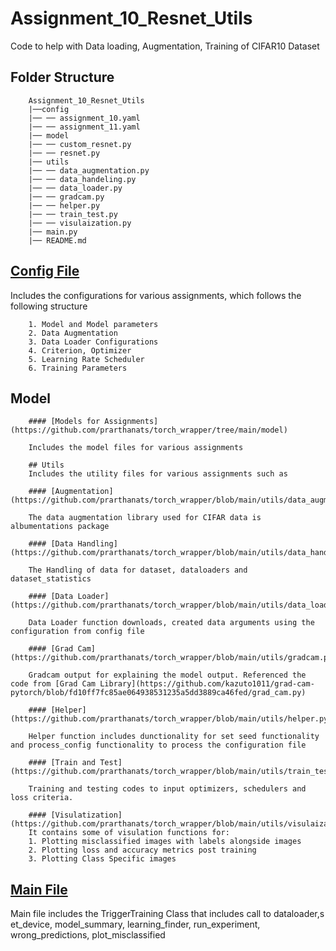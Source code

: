 # Assignment_10_Resnet_Utils
Code to help with Data loading, Augmentation, Training of CIFAR10 Dataset

## Folder Structure

~~~
    Assignment_10_Resnet_Utils
    |──config
    |── ── assignment_10.yaml
    |── ── assignment_11.yaml
    |── model
    |── ── custom_resnet.py
    |── ── resnet.py
    |── utils
    |── ── data_augmentation.py
    |── ── data_handeling.py
    |── ── data_loader.py
    |── ── gradcam.py
    |── ── helper.py
    |── ── train_test.py
    |── ── visulaization.py
    |── main.py
    |── README.md

~~~

## [Config File](https://github.com/prarthanats/torch_wrapper/blob/main/config)
Includes the configurations for various assignments, which follows the following structure
~~~
    1. Model and Model parameters
    2. Data Augmentation
    3. Data Loader Configurations
    4. Criterion, Optimizer
    5. Learning Rate Scheduler
    6. Training Parameters
~~~

## Model
~~~
    #### [Models for Assignments](https://github.com/prarthanats/torch_wrapper/tree/main/model)
    
    Includes the model files for various assignments
    
    ## Utils
    Includes the utility files for various assignments such as 
    
    #### [Augmentation](https://github.com/prarthanats/torch_wrapper/blob/main/utils/data_augmentation.py)
    
    The data augmentation library used for CIFAR data is albumentations package 
    
    #### [Data Handling](https://github.com/prarthanats/torch_wrapper/blob/main/utils/data_handeling.py)
    
    The Handling of data for dataset, dataloaders and dataset_statistics
    
    #### [Data Loader](https://github.com/prarthanats/torch_wrapper/blob/main/utils/data_loader.py)
    
    Data Loader function downloads, created data arguments using the configuration from config file
    
    #### [Grad Cam](https://github.com/prarthanats/torch_wrapper/blob/main/utils/gradcam.py)
    
    Gradcam output for explaining the model output. Referenced the code from [Grad Cam Library](https://github.com/kazuto1011/grad-cam-pytorch/blob/fd10ff7fc85ae064938531235a5dd3889ca46fed/grad_cam.py)
    
    #### [Helper](https://github.com/prarthanats/torch_wrapper/blob/main/utils/helper.py)
    
    Helper function includes dunctionality for set seed functionality and process_config functionality to process the configuration file
    
    #### [Train and Test](https://github.com/prarthanats/torch_wrapper/blob/main/utils/train_test.py)
    
    Training and testing codes to input optimizers, schedulers and loss criteria.
    
    #### [Visulatization](https://github.com/prarthanats/torch_wrapper/blob/main/utils/visulaization.py)
    It contains some of visulation functions for:
    1. Plotting misclassified images with labels alongside images
    2. Plotting loss and accuracy metrics post training
    3. Plotting Class Specific images

~~~

## [Main File](https://github.com/prarthanats/torch_wrapper/blob/main/main.py)

Main file includes the TriggerTraining Class that includes call to dataloader,s et_device, model_summary, learning_finder, run_experiment, wrong_predictions, plot_misclassified
